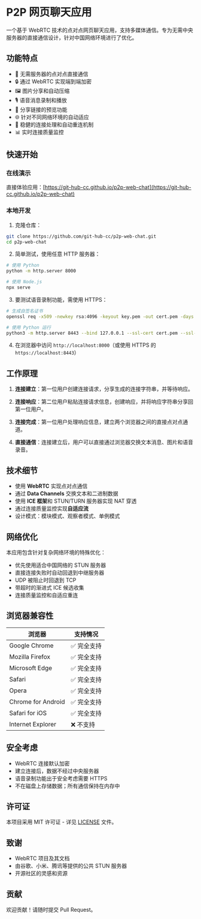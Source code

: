 # P2P 网页聊天应用

一个基于 WebRTC 技术的点对点网页聊天应用，支持多媒体通信。专为无需中央服务器的直接通信设计，针对中国网络环境进行了优化。


## 功能特点

- 📱 无需服务器的点对点直接通信
- 🔒 通过 WebRTC 实现端到端加密
- 🖼️ 图片分享和自动压缩
- 🎙️ 语音消息录制和播放
- 🔗 分享链接的预览功能
- 🌐 针对不同网络环境的自动适应
- 🔄 稳健的连接处理和自动重连机制
- 📊 实时连接质量监控

## 快速开始

### 在线演示

直接体验应用：[https://git-hub-cc.github.io/p2p-web-chat](https://git-hub-cc.github.io/p2p-web-chat)

### 本地开发

1. 克隆仓库：
```bash
git clone https://github.com/git-hub-cc/p2p-web-chat.git
cd p2p-web-chat
```

2. 简单测试，使用任意 HTTP 服务器：
```bash
# 使用 Python
python -m http.server 8000

# 使用 Node.js
npx serve
```

3. 要测试语音录制功能，需使用 HTTPS：
```bash
# 生成自签名证书
openssl req -x509 -newkey rsa:4096 -keyout key.pem -out cert.pem -days 365 -nodes

# 使用 Python 运行
python3 -m http.server 8443 --bind 127.0.0.1 --ssl-cert cert.pem --ssl-key key.pem
```

4. 在浏览器中访问 `http://localhost:8000`（或使用 HTTPS 的 `https://localhost:8443`）

## 工作原理

1. **连接建立**：第一位用户创建连接请求，分享生成的连接字符串，并等待响应。

2. **连接响应**：第二位用户粘贴连接请求信息，创建响应，并将响应字符串分享回第一位用户。

3. **连接完成**：第一位用户处理响应信息，建立两个浏览器之间的直接点对点通道。

4. **直接通信**：连接建立后，用户可以直接通过浏览器交换文本消息、图片和语音录音。

## 技术细节

- 使用 **WebRTC** 实现点对点通信
- 通过 **Data Channels** 交换文本和二进制数据
- 使用 **ICE 框架**和 STUN/TURN 服务器实现 NAT 穿透
- 通过连接质量监控实现**自适应流**
- 设计模式：模块模式、观察者模式、单例模式

## 网络优化

本应用包含针对复杂网络环境的特殊优化：

- 优先使用适合中国网络的 STUN 服务器
- 直接连接失败时自动回退到中继服务器
- UDP 被阻止时回退到 TCP
- 带超时的渐进式 ICE 候选收集
- 连接质量监控和自适应重连

## 浏览器兼容性

| 浏览器 | 支持情况 |
|---------|---------|
| Google Chrome | ✅ 完全支持 |
| Mozilla Firefox | ✅ 完全支持 |
| Microsoft Edge | ✅ 完全支持 |
| Safari | ✅ 完全支持 |
| Opera | ✅ 完全支持 |
| Chrome for Android | ✅ 完全支持 |
| Safari for iOS | ✅ 完全支持 |
| Internet Explorer | ❌ 不支持 |

## 安全考虑

- WebRTC 连接默认加密
- 建立连接后，数据不经过中央服务器
- 语音录制功能出于安全考虑需要 HTTPS
- 不在磁盘上存储数据；所有通信保持在内存中

## 许可证

本项目采用 MIT 许可证 - 详见 [LICENSE](LICENSE) 文件。

## 致谢

- WebRTC 项目及其文档
- 由谷歌、小米、腾讯等提供的公共 STUN 服务器
- 开源社区的灵感和资源

## 贡献

欢迎贡献！请随时提交 Pull Request。